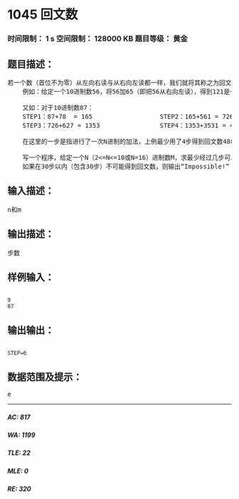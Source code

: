# 1045 回文数   
### 时间限制： 1 s     空间限制： 128000 KB     题目等级： 黄金  
## 题目描述：  

<pre>
若一个数（首位不为零）从左向右读与从右向左读都一样，我们就将其称之为回文数。
    例如：给定一个10进制数56，将56加65（即把56从右向左读），得到121是一个回文数。
   
    又如：对于10进制数87：
    STEP1：87+78  = 165                  STEP2：165+561 = 726
    STEP3：726+627 = 1353                STEP4：1353+3531 = 4884
   
    在这里的一步是指进行了一次N进制的加法，上例最少用了4步得到回文数4884。
   
    写一个程序，给定一个N（2<=N<=10或N=16）进制数M，求最少经过几步可以得到回文数。
    如果在30步以内（包含30步）不可能得到回文数，则输出“Impossible!”
</pre>
  
  
## 输入描述：  

<pre>
n和m
</pre>
  
  
## 输出描述：  

<pre>
步数
</pre>
  
  
## 样例输入：  

<pre><code>
9
87
</code></pre>
  
  
## 输出输出：  

<pre><code>
STEP=6
</code></pre>
  
  
## 数据范围及提示：  

<pre>
e
</pre>
  
  
***  

##### AC: 817  
##### WA: 1199  
##### TLE: 22  
##### MLE: 0  
##### RE: 320  
